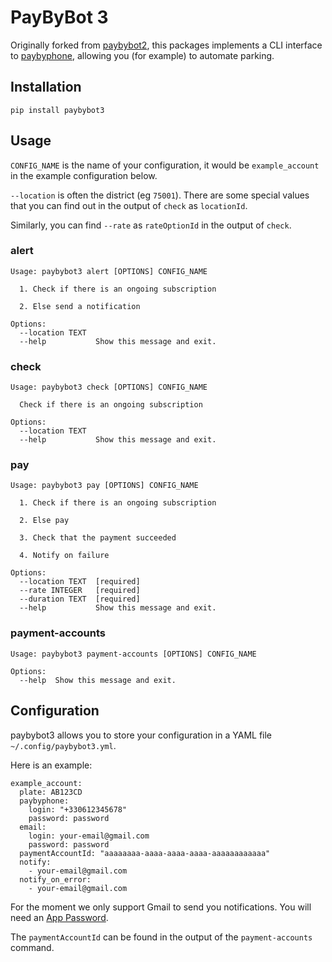 # PayByBot 3

Originally forked from [paybybot2](https://github.com/louisabraham/paybybot2/), this packages implements a CLI interface to [paybyphone](https://www.paybyphone.fr/), allowing you (for example) to automate parking.

## Installation

    pip install paybybot3

## Usage

`CONFIG_NAME` is the name of your configuration, it would be `example_account` in the example configuration below.

`--location` is often the district (eg `75001`). There are some special values that you can find out in the output of `check` as `locationId`.

Similarly, you can find `--rate` as `rateOptionId` in the output of `check`.

### alert

```
Usage: paybybot3 alert [OPTIONS] CONFIG_NAME

  1. Check if there is an ongoing subscription

  2. Else send a notification

Options:
  --location TEXT
  --help           Show this message and exit.
```

### check

```
Usage: paybybot3 check [OPTIONS] CONFIG_NAME

  Check if there is an ongoing subscription

Options:
  --location TEXT
  --help           Show this message and exit.
```

### pay

```
Usage: paybybot3 pay [OPTIONS] CONFIG_NAME

  1. Check if there is an ongoing subscription

  2. Else pay

  3. Check that the payment succeeded

  4. Notify on failure

Options:
  --location TEXT  [required]
  --rate INTEGER   [required]
  --duration TEXT  [required]
  --help           Show this message and exit.
```

### payment-accounts

```
Usage: paybybot3 payment-accounts [OPTIONS] CONFIG_NAME

Options:
  --help  Show this message and exit.
```

## Configuration

paybybot3 allows you to store your configuration in a YAML file `~/.config/paybybot3.yml`.

Here is an example:

```
example_account:
  plate: AB123CD
  paybyphone:
    login: "+330612345678"
    password: password
  email:
    login: your-email@gmail.com
    password: password
  paymentAccountId: "aaaaaaaa-aaaa-aaaa-aaaa-aaaaaaaaaaaa"
  notify:
    - your-email@gmail.com
  notify_on_error:
    - your-email@gmail.com
```

For the moment we only support Gmail to send you notifications. You will need an [App Password](https://support.google.com/mail/answer/185833).

The `paymentAccountId` can be found in the output of the `payment-accounts` command.
